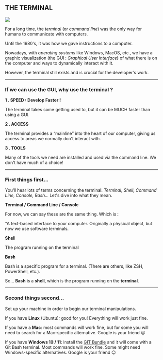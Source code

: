 ## THE TERMINAL

![](https://www.freecodecamp.org/news/content/images/2022/03/image_13b2c80d-a2d6-4429-8ca6-f053340897cc.png)

For a long time, the _terminal_ (or _command line_) was the only way for humans to communicate with computers.

Until the 1980's, it was how we gave instructions to a computer.

Nowadays, with _operating systems_ like Windows, MacOS, etc., we have a graphic visualization (the GUI : _Graphical User Interface_) of what there is on the computer and ways to dynamically interact with it.

However, the terminal still exists and is crucial for the developer's work.

---

### If we can use the GUI, why use the terminal ?

**1 . SPEED : Develop Faster !**

The terminal takes some getting used to, but it can be MUCH faster than using a GUI.

**2 . ACCESS**

The terminal provides a “mainline” into the heart of our computer, giving us access to areas we normally don't interact with.

**3 . TOOLS**

Many of the tools we need are installed and used via the command line. We don't have much of a choice!

---

### First things first…

You'll hear lots of terms concerning the terminal. _Terminal, Shell, Command Line, Console, Bash…_ Let's dive into what they mean.

**Terminal / Command Line / Console**

For now, we can say these are the same thing. Which is :

"A text-based interface to your computer. Originally a physical object, but now we use software terminals.

**Shell**

The program running on the terminal

**Bash**

Bash is a specific program for a terminal. (There are others, like ZSH, PowerShell, etc.).

So… **Bash** is a **shell**, which is the program running on the **terminal**.

---

### Second things second…

Set up your machine in order to begin our terminal manipulations.

If you have **Linux** (Ubuntu): good for you! Everything will work just fine.

If you have a **Mac**: most commands will work fine, but for some you will need to search for a Mac-specific alternative. Google is your friend 😉

If you have **Windows 10 / 11**: Install the [GIT Bundle](https://git-scm.com/download/win) and it will come with a Git Bash terminal. Most commands will work fine. Some might need Windows-specific alternatives. Google is your friend 😉
